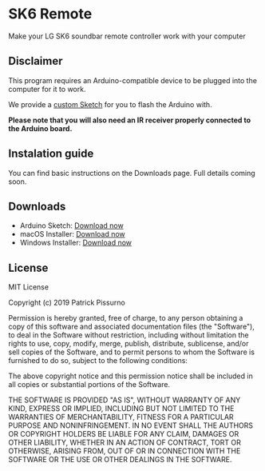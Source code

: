 # SK6 Remote
Make your LG SK6 soundbar remote controller work with your computer

## Disclaimer
This program requires an Arduino-compatible device to be plugged into the computer for it to work.

We provide a [custom Sketch](https://github.com/patrickpissurno/SK6-remote/blob/master/receiver/receiver.ino) for you to flash the Arduino with.

**Please note that you will also need an IR receiver properly connected to the Arduino board.**

## Instalation guide
You can find basic instructions on the Downloads page. Full details coming soon.

## Downloads
- Arduino Sketch: [Download now](https://github.com/patrickpissurno/SK6-remote/blob/master/receiver/receiver.ino)
- macOS Installer: [Download now](https://github.com/patrickpissurno/SK6-remote/releases/tag/1.0.1)
- Windows Installer: [Download now](https://github.com/patrickpissurno/SK6-remote/releases/tag/1.0.1-win)

## License
MIT License

Copyright (c) 2019 Patrick Pissurno

Permission is hereby granted, free of charge, to any person obtaining a copy
of this software and associated documentation files (the "Software"), to deal
in the Software without restriction, including without limitation the rights
to use, copy, modify, merge, publish, distribute, sublicense, and/or sell
copies of the Software, and to permit persons to whom the Software is
furnished to do so, subject to the following conditions:

The above copyright notice and this permission notice shall be included in all
copies or substantial portions of the Software.

THE SOFTWARE IS PROVIDED "AS IS", WITHOUT WARRANTY OF ANY KIND, EXPRESS OR
IMPLIED, INCLUDING BUT NOT LIMITED TO THE WARRANTIES OF MERCHANTABILITY,
FITNESS FOR A PARTICULAR PURPOSE AND NONINFRINGEMENT. IN NO EVENT SHALL THE
AUTHORS OR COPYRIGHT HOLDERS BE LIABLE FOR ANY CLAIM, DAMAGES OR OTHER
LIABILITY, WHETHER IN AN ACTION OF CONTRACT, TORT OR OTHERWISE, ARISING FROM,
OUT OF OR IN CONNECTION WITH THE SOFTWARE OR THE USE OR OTHER DEALINGS IN THE
SOFTWARE.
